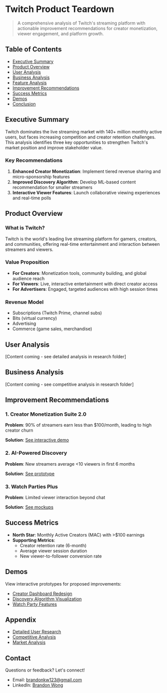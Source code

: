 # Twitch Product Teardown

> A comprehensive analysis of Twitch's streaming platform with actionable improvement recommendations for creator monetization, viewer engagement, and platform growth.

## Table of Contents
- [Executive Summary](#executive-summary)
- [Product Overview](#product-overview)
- [User Analysis](#user-analysis)
- [Business Analysis](#business-analysis)
- [Feature Analysis](#feature-analysis)
- [Improvement Recommendations](#improvement-recommendations)
- [Success Metrics](#success-metrics)
- [Demos](#demos)
- [Conclusion](#conclusion)

## Executive Summary

Twitch dominates the live streaming market with 140+ million monthly active users, but faces increasing competition and creator retention challenges. This analysis identifies three key opportunities to strengthen Twitch's market position and improve stakeholder value.

### Key Recommendations
1. **Enhanced Creator Monetization**: Implement tiered revenue sharing and micro-sponsorship features
2. **Improved Discovery Algorithm**: Develop ML-based content recommendation for smaller streamers
3. **Interactive Viewer Features**: Launch collaborative viewing experiences and real-time polls

## Product Overview

### What is Twitch?
Twitch is the world's leading live streaming platform for gamers, creators, and communities, offering real-time entertainment and interaction between streamers and viewers.

### Value Proposition
- **For Creators**: Monetization tools, community building, and global audience reach
- **For Viewers**: Live, interactive entertainment with direct creator access
- **For Advertisers**: Engaged, targeted audiences with high session times

### Revenue Model
- Subscriptions (Twitch Prime, channel subs)
- Bits (virtual currency)
- Advertising
- Commerce (game sales, merchandise)

## User Analysis

[Content coming - see detailed analysis in research folder]

## Business Analysis

[Content coming - see competitive analysis in research folder]

## Improvement Recommendations

### 1. Creator Monetization Suite 2.0
**Problem**: 90% of streamers earn less than $100/month, leading to high creator churn

**Solution**: [See interactive demo](./demos/)

### 2. AI-Powered Discovery
**Problem**: New streamers average <10 viewers in first 6 months

**Solution**: [See prototype](./demos/)

### 3. Watch Parties Plus
**Problem**: Limited viewer interaction beyond chat

**Solution**: [See mockups](./demos/)

## Success Metrics

- **North Star**: Monthly Active Creators (MAC) with >$100 earnings
- **Supporting Metrics**:
  - Creator retention rate (6-month)
  - Average viewer session duration
  - New viewer-to-follower conversion rate

## Demos

View interactive prototypes for proposed improvements:
- [Creator Dashboard Redesign](./demos/)
- [Discovery Algorithm Visualization](./demos/)
- [Watch Party Features](./demos/)

## Appendix
- [Detailed User Research](./research/user-research.md)
- [Competitive Analysis](./research/competitive-analysis.md)
- [Market Analysis](./research/market-analysis.md)

## Contact
Questions or feedback? Let's connect!
- Email: [brandonkw123\@gmail.com](mailto:brandonkw123\@gmail.com.com)
- LinkedIn: [Brandon Wong](https://www.linkedin.com/in/brandonkwong98/)

